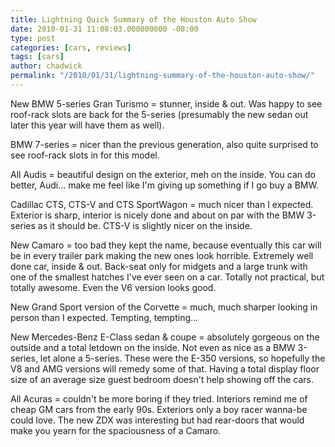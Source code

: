 ```yaml
---
title: Lightning Quick Summary of the Houston Auto Show
date: 2010-01-31 11:08:03.000000000 -08:00
type: post
categories: [cars, reviews]
tags: [cars]
author: chadwick
permalink: "/2010/01/31/lightning-summary-of-the-houston-auto-show/"
---
```

New BMW 5-series Gran Turismo = stunner, inside & out. Was happy to see
roof-rack slots are back for the 5-series (presumably the new sedan out later
this year will have them as well).

BMW 7-series = nicer than the previous generation, also quite surprised to see
roof-rack slots in for this model.

All Audis = beautiful design on the exterior, meh on the inside. You can do
better, Audi... make me feel like I'm giving up something if I go buy a BMW.

Cadillac CTS, CTS-V and CTS SportWagon = much nicer than I expected. Exterior
is sharp, interior is nicely done and about on par with the BMW 3-series as it
should be. CTS-V is slightly nicer on the inside.

New Camaro = too bad they kept the name, because eventually this car will be
in every trailer park making the new ones look horrible. Extremely well done
car, inside & out. Back-seat only for midgets and a large trunk with one of
the smallest hatches I've ever seen on a car. Totally not practical, but
totally awesome. Even the V6 version looks good.

New Grand Sport version of the Corvette = much, much sharper looking in person
than I expected. Tempting, tempting...

New Mercedes-Benz E-Class sedan & coupe = absolutely gorgeous on the outside
and a total letdown on the inside. Not even as nice as a BMW 3-series, let
alone a 5-series. These were the E-350 versions, so hopefully the V8 and AMG
versions will remedy some of that. Having a total display floor size of an
average size guest bedroom doesn't help showing off the cars.

All Acuras = couldn't be more boring if they tried. Interiors remind me of
cheap GM cars from the early 90s. Exteriors only a boy racer wanna-be could
love. The new ZDX was interesting but had rear-doors that would make you yearn
for the spaciousness of a Camaro.

